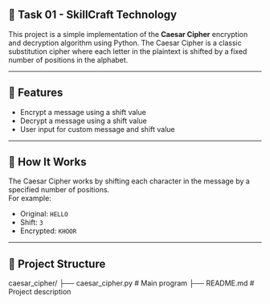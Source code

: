 ## 🔐 Task 01 - SkillCraft Technology

This project is a simple implementation of the **Caesar Cipher** encryption and decryption algorithm using Python. The Caesar Cipher is a classic substitution cipher where each letter in the plaintext is shifted by a fixed number of positions in the alphabet.

---

## 🧠 Features

- Encrypt a message using a shift value
- Decrypt a message using a shift value
- User input for custom message and shift value

---

## 📌 How It Works

The Caesar Cipher works by shifting each character in the message by a specified number of positions.  
For example:
- Original: `HELLO`
- Shift: `3`
- Encrypted: `KHOOR`

---

## 📂 Project Structure

caesar_cipher/ ├── caesar_cipher.py     # Main program ├── README.md            # Project description